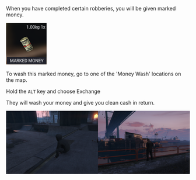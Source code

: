 When you have completed certain robberies, you will be given marked money.

![Marked Money](markedmoney.png)

To wash this marked money, go to one of the 'Money Wash' locations on the map.

Hold the ```ALT``` key and choose Exchange

They will wash your money and give you clean cash in return.

![Locations](locations.png)